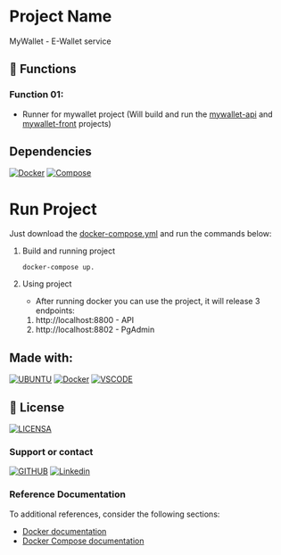 # Project Name

MyWallet - E-Wallet service 

## 🔧 Functions

### Function 01:
- Runner for mywallet project (Will build and run the [mywallet-api](https://github.com/DMarlon/mywallet-api) and [mywallet-front](https://github.com/DMarlon/mywallet-front) projects)

## Dependencies 

[![Docker](https://img.shields.io/badge/Docker-0395bf?style=for-the-badge&logo=docker&logoColor=white)](https://www.docker.com/)
[![Compose](https://img.shields.io/badge/Compose-0395bf?style=for-the-badge&logo=docker&logoColor=white)](https://docs.docker.com/compose/)

# Run Project

Just download the [docker-compose.yml](docker-compose.yml) and run the commands below:

1. Build and running project

    ```
	docker-compose up.
    ``` 

2. Using project
    - After running docker you can use the project, it will release 3 endpoints:
    1. http://localhost:8800 - API
    3. http://localhost:8802 - PgAdmin

## Made with:
[![UBUNTU](https://img.shields.io/badge/Ubuntu-e95420?style=for-the-badge&logo=ubuntu&logoColor=white)](https://ubuntu.com/download)
[![Docker](https://img.shields.io/badge/Docker-0395bf?style=for-the-badge&logo=docker&logoColor=white)](https://www.docker.com/)
[![VSCODE](https://img.shields.io/badge/VS%20Code-00a6ec?style=for-the-badge&logo=visual%20studio%20code&logoColor=white)](https://code.visualstudio.com/)


## 🔖 License
[![LICENSA](https://img.shields.io/badge/Custom_GPL_3.0-E58080?style=for-the-badge&logo=bookstack&logoColor=white)](/LICENSE)

### Support or contact

[![GITHUB](https://img.shields.io/badge/Github-000000?style=for-the-badge&logo=github&logoColor=white)](https://github.com/dmarlon/)
[![Linkedin](https://img.shields.io/badge/LinkedIn-0077B5?style=for-the-badge&logo=linkedin&logoColor=white)](https://www.linkedin.com/in/marlon-dauernheimer-55278073/)

### Reference Documentation
To additional references, consider the following sections:

* [Docker documentation](https://docs.docker.com/get-started/overview/)
* [Docker Compose documentation](https://docs.docker.com/compose/)

